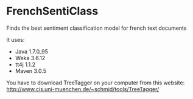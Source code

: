 # FrenchSentiClass
Finds the best sentiment classification model for french text documents

It uses:
- Java 1.7.0_95
- Weka 3.6.12
- tt4j 1.1.2
- Maven 3.0.5

You have to download TreeTagger on your computer from this website: http://www.cis.uni-muenchen.de/~schmid/tools/TreeTagger/
